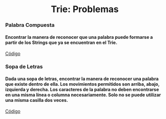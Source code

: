 <div align="center">  

# Trie: Problemas  

 <div align="left">  
  
 ### Palabra Compuesta  
   #### Encontrar la manera de reconocer que una palabra puede formarse a partir de los Strings que ya se encuentran en el Trie.  
   [Código]()
 ### Sopa de Letras  
   #### Dada una sopa de letras, encontrar la manera de reconocer una palabra que existe dentro de ella. Los movimientos permitidos son arriba, abajo, izquierda y derecha. Los caracteres de la palabra no deben encontrarse en una misma línea o columna necesariamente. Solo no se puede utilizar una misma casilla dos veces.  
   [Código]()
